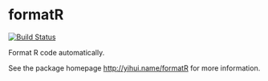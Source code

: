 # formatR

[![Build Status](https://api.shippable.com/projects/53fc01dd42b7dc0d088b6221/badge/master)](https://www.shippable.com/projects/53fc01dd42b7dc0d088b6221)

Format R code automatically.

See the package homepage <http://yihui.name/formatR> for more information.
